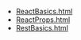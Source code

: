 * [ReactBasics.html](ReactBasics.html)
* [ReactProps.html](ReactProps.html)
* [RestBasics.html](RestBasics.html)